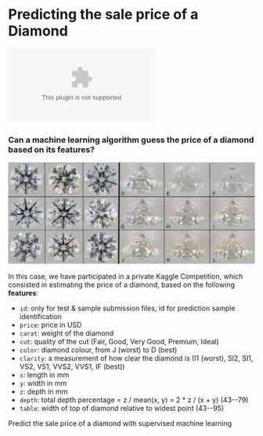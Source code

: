 # Predicting the sale price of a Diamond
![ironhack logo](ironhack.com)


### Can a machine learning algorithm guess the price of a diamond based on its features?

![diamond colors comparison](INPUT/diamond_color_grid.jpg)

In this case, we have participated in a private Kaggle Competition, which consisted in estimating the price of a diamond, based on the following **features**:

-  `id`: only for test & sample submission files, id for prediction sample identification
- `price`: price in USD
- `carat`: weight of the diamond
- `cut`: quality of the cut (Fair, Good, Very Good, Premium, Ideal)
- `color`: diamond colour, from J (worst) to D (best)
- `clarity`: a measurement of how clear the diamond is (I1 (worst), SI2, SI1, VS2, VS1, VVS2, VVS1, IF (best))
- `x`: length in mm
- `y`: width in mm
-  `z`: depth in mm
- `depth`: total depth percentage = z / mean(x, y) = 2 * z / (x + y) (43--79)
- `table`: width of top of diamond relative to widest point (43--95)



Predict the sale price of a diamond with supervised machine learning
